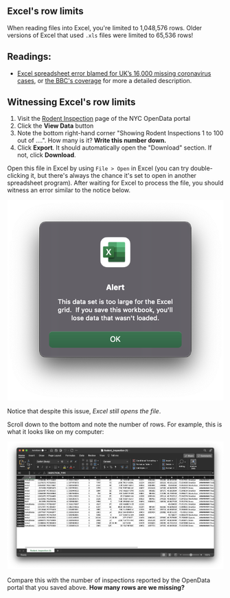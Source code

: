 ## Excel's row limits

When reading files into Excel, you're limited to 1,048,576 rows. Older versions of Excel that used `.xls` files were limited to 65,536 rows!

## Readings: 

* [Excel spreadsheet error blamed for UK’s 16,000 missing coronavirus cases](https://www.theverge.com/2020/10/5/21502141/uk-missing-coronavirus-cases-excel-spreadsheet-error), or [the BBC's coverage](https://www.bbc.com/news/technology-54423988) for more a detailed description.

## Witnessing Excel's row limits

1. Visit the [Rodent Inspection](https://data.cityofnewyork.us/Health/Rodent-Inspection/p937-wjvj) page of the NYC OpenData portal
2. Click the **View Data** button
3. Note the bottom right-hand corner "Showing Rodent Inspections 1 to 100 out of ....". How many is it? **Write this number down.**
4. Click **Export**. It should automatically open the "Download" section. If not, click **Download**.

Open this file in Excel by using `File > Open` in Excel (you can try double-clicking it, but there's always the chance it's set to open in another spreadsheet program). After waiting for Excel to process the file, you should witness an error similar to the notice below.

![Excel alert regarding row limits](row-limit-alert.png)

Notice that despite this issue, *Excel still opens the file*. 

Scroll down to the bottom and note the number of rows. For example, this is what it looks like on my computer:

![The last rows in Excel](last-row.png)

Compare this with the number of inspections reported by the OpenData portal that you saved above. **How many rows are we missing?**